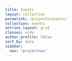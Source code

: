 ```yaml
---
title: Events
layout: collection
permalink: /projects/events/
collection: events
entries_layout: grid
classes: wide
author_profile: false
sort_by: date
sidebar:
  nav: "projectnav"
---
```

